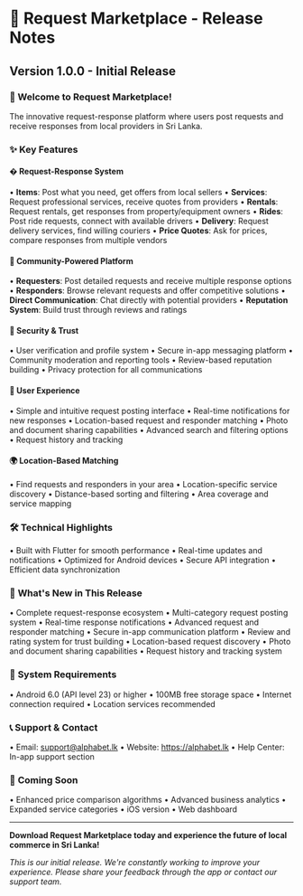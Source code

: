 # 🚀 Request Marketplace - Release Notes

## Version 1.0.0 - Initial Release

### 🎉 Welcome to Request Marketplace!
The innovative request-response platform where users post requests and receive responses from local providers in Sri Lanka.

### ✨ Key Features

#### � **Request-Response System**
• **Items**: Post what you need, get offers from local sellers
• **Services**: Request professional services, receive quotes from providers
• **Rentals**: Request rentals, get responses from property/equipment owners
• **Rides**: Post ride requests, connect with available drivers
• **Delivery**: Request delivery services, find willing couriers
• **Price Quotes**: Ask for prices, compare responses from multiple vendors

#### 👥 **Community-Powered Platform**
• **Requesters**: Post detailed requests and receive multiple response options
• **Responders**: Browse relevant requests and offer competitive solutions
• **Direct Communication**: Chat directly with potential providers
• **Reputation System**: Build trust through reviews and ratings

#### 🔐 **Security & Trust**
• User verification and profile system
• Secure in-app messaging platform
• Community moderation and reporting tools
• Review-based reputation building
• Privacy protection for all communications

#### 📱 **User Experience**
• Simple and intuitive request posting interface
• Real-time notifications for new responses
• Location-based request and responder matching
• Photo and document sharing capabilities
• Advanced search and filtering options
• Request history and tracking

#### 🌍 **Location-Based Matching**
• Find requests and responders in your area
• Location-specific service discovery
• Distance-based sorting and filtering
• Area coverage and service mapping

### 🛠 **Technical Highlights**
• Built with Flutter for smooth performance
• Real-time updates and notifications
• Optimized for Android devices
• Secure API integration
• Efficient data synchronization

### 🎯 **What's New in This Release**
• Complete request-response ecosystem
• Multi-category request posting system
• Real-time response notifications
• Advanced request and responder matching
• Secure in-app communication platform
• Review and rating system for trust building
• Location-based request discovery
• Photo and document sharing capabilities
• Request history and tracking system

### 🔧 **System Requirements**
• Android 6.0 (API level 23) or higher
• 100MB free storage space
• Internet connection required
• Location services recommended

### 📞 **Support & Contact**
• Email: support@alphabet.lk
• Website: https://alphabet.lk
• Help Center: In-app support section

### 🚀 **Coming Soon**
• Enhanced price comparison algorithms
• Advanced business analytics
• Expanded service categories
• iOS version
• Web dashboard

---

**Download Request Marketplace today and experience the future of local commerce in Sri Lanka!**

*This is our initial release. We're constantly working to improve your experience. Please share your feedback through the app or contact our support team.*
